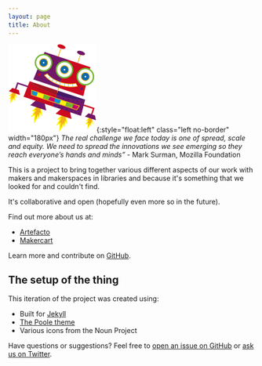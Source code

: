```yaml
---
layout: page
title: About
---
```



  ![robot](/public/images/robot.png){:style="float:left" class="left no-border" width="180px"} <em>The real challenge we face today is one of spread, scale and equity. We need to spread the innovations we see emerging so they reach everyone’s hands and minds”</em> - Mark Surman, Mozilla Foundation


<p style="clear:both">This is a project to bring together various different aspects of our work with makers and makerspaces in libraries and because it's something that we looked for and couldn't find. </p>

It's collaborative and open (hopefully even more so in the future).

Find out more about us at:

* [Artefacto](http://artefacto.org.uk)
* [Makercart](http://makercart.org.uk)

Learn more and contribute on [GitHub](https://github.com/artefacto).

## The setup of the thing

This iteration of the project was created using:

* Built for [Jekyll](http://jekyllrb.com)
* [The Poole theme](https://github.com/poole/)
* Various icons from the Noun Project

Have questions or suggestions? Feel free to [open an issue on GitHub](https://github.com/artefacto/librarymakers/issues/new) or [ask us on Twitter](https://twitter.com/artefactors).
